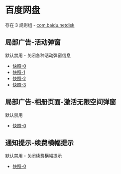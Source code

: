 # 百度网盘

存在 3 规则组 - [com.baidu.netdisk](/src/apps/com.baidu.netdisk.ts)

## 局部广告-活动弹窗

默认禁用 - 关闭各种活动弹窗信息

- [快照-0](https://i.gkd.li/import/12642505)
- [快照-1](https://i.gkd.li/import/12923937)
- [快照-2](https://i.gkd.li/import/13806852)
- [快照-3](https://i.gkd.li/import/12783106)

## 局部广告-相册页面-激活无限空间弹窗

默认禁用

- [快照-0](https://i.gkd.li/import/12648987)

## 通知提示-续费横幅提示

默认禁用 - 关闭续费横幅提示

- [快照-0](https://i.gkd.li/import/12924036)
